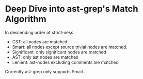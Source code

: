 # Deep Dive into ast-grep's Match Algorithm

In descending order of strict-ness

* CST: all nodes are matched
* Smart: all nodes except source trivial nodes are matched.
* Significant: only significant nodes are matched
* AST: only ast nodes are matched
* Lenient: ast-nodes excluding comments are matched

Currently ast-grep only supports Smart.
